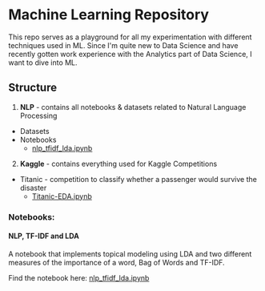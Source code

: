 # Machine Learning Repository

This repo serves as a playground for all my experimentation with different techniques used in ML. Since I'm quite new to Data Science and have recently gotten work experience with the Analytics part of Data Science, I want to dive into ML.

## Structure

1. **NLP** - contains all notebooks & datasets related to Natural Language Processing
  - Datasets
  - Notebooks
    - [nlp_tfidf_lda.ipynb](NLP/Notebooks/nlp_tfidf_lda.ipynb)
2.  **Kaggle** - contains everything used for Kaggle Competitions
  -  Titanic - competition to classify whether a passenger would survive the disaster
        - [Titanic-EDA.ipynb](Kaggle/Notebooks/Titanic-EDA.ipynb)

### Notebooks:

#### NLP, TF-IDF and LDA

A notebook that implements topical modeling using LDA and two different measures of the importance of a word, Bag of Words and TF-IDF.

Find the notebook here: [nlp_tfidf_lda.ipynb](NLP/Notebooks/nlp_tfidf_lda.ipynb)
